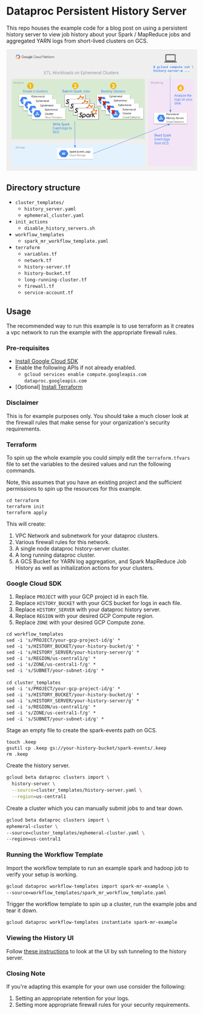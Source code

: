 # Dataproc Persistent History Server
This repo houses the example code for a blog post on using a persistent history
server to view job history about your Spark / MapReduce jobs and
aggregated YARN logs from short-lived clusters on GCS.

![Architecture Diagram](img/persistent-history-arch.png)

## Directory structure
- `cluster_templates/`
  - `history_server.yaml`
  - `ephemeral_cluster.yaml` 
- `init_actions`
  - `disable_history_servers.sh`
- `workflow_templates`
  - `spark_mr_workflow_template.yaml`
- `terraform`
  - `variables.tf` 
  - `network.tf` 
  - `history-server.tf` 
  - `history-bucket.tf` 
  - `long-running-cluster.tf`
  - `firewall.tf` 
  - `service-account.tf`

## Usage
The recommended way to run this example is to use terraform as it creates a vpc network
to run the example with the appropriate firewall rules.

### Pre-requisites
- [Install Google Cloud SDK](https://cloud.google.com/sdk/)
- Enable the following APIs if not already enabled.
  - `gcloud services enable compute.googleapis.com dataproc.googleapis.com`
- \[Optional\] [Install Terraform](https://learn.hashicorp.com/terraform/getting-started/install.html) 

### Disclaimer
This is for example purposes only. You should take a much closer look at the firewall
rules that make sense for your organization's security requirements.

### Terraform
To spin up the whole example you could simply edit the 
`terraform.tfvars` file to set the variables to the 
desired values and run the following commands.

Note, this assumes that you have an existing project and
the sufficient permissions to spin up the resources for this
example.
```
cd terraform
terraform init
terraform apply
```
This will create:
1. VPC Network and subnetwork for your dataproc clusters.
1. Various firewall rules for this network.
1. A single node dataproc history-server cluster.
1. A long running dataproc cluster.
1. A GCS Bucket for YARN log aggregation, and Spark MapReduce Job History
as well as initialization actions for your clusters.

### Google Cloud SDK
1.  Replace `PROJECT` with your GCP project id in each file.
1.  Replace `HISTORY_BUCKET` with your GCS bucket for logs in each file.
1.  Replace `HISTORY_SERVER` with your dataproc history server.
1.  Replace `REGION` with your desired GCP Compute region.
1.  Replace `ZONE` with your desired GCP Compute zone.

```
cd workflow_templates
sed -i 's/PROJECT/your-gcp-project-id/g' *
sed -i 's/HISTORY_BUCKET/your-history-bucket/g' *
sed -i 's/HISTORY_SERVER/your-history-server/g' *
sed -i 's/REGION/us-central1/g' *
sed -i 's/ZONE/us-central1-f/g' *
sed -i 's/SUBNET/your-subnet-id/g' *

cd cluster_templates
sed -i 's/PROJECT/your-gcp-project-id/g' *
sed -i 's/HISTORY_BUCKET/your-history-bucket/g' *
sed -i 's/HISTORY_SERVER/your-history-server/g' *
sed -i 's/REGION/us-central1/g' *
sed -i 's/ZONE/us-central1-f/g' *
sed -i 's/SUBNET/your-subnet-id/g' *
```

Stage an empty file to create the spark-events path on GCS. 

```
touch .keep
gsutil cp .keep gs://your-history-bucket/spark-events/.keep
rm .keep
```

Create the history server.

```sh
gcloud beta dataproc clusters import \
  history-server \
  --source=cluster_templates/history-server.yaml \
  --region=us-central1
```

Create a cluster which you can manually submit jobs to and tear down.

```sh
gcloud beta dataproc clusters import \
ephemeral-cluster \
--source=cluster_templates/ephemeral-cluster.yaml \
--region=us-central1
```

### Running the Workflow Template
Import the workflow template to run an example spark and hadoop job
to verify your setup is working.

```sh
gcloud dataproc workflow-templates import spark-mr-example \
--source=workflow_templates/spark_mr_workflow_template.yaml
```

Trigger the workflow template to spin up a cluster,
run the example jobs and tear it down.

```sh
gcloud dataproc workflow-templates instantiate spark-mr-example
```

### Viewing the History UI
Follow [these instructions](https://cloud.google.com/dataproc/docs/concepts/accessing/cluster-web-interfaces)
 to look at the UI by ssh tunneling to the history server.

### Closing Note
If you're adapting this example for your own use consider the following:
1. Setting an appropriate retention for your logs.
1. Setting more appropriate firewall rules for your security requirements.

